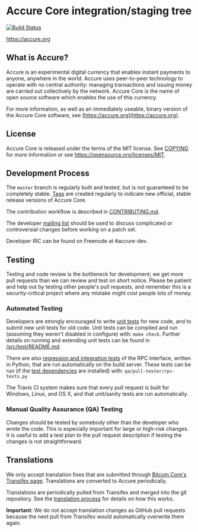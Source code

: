 Accure Core integration/staging tree
=====================================

[![Build Status](https://travis-ci.org/accure-project/accure.svg?branch=master)](https://travis-ci.org/accure-project/accure)

https://accure.org

What is Accure?
----------------

Accure is an experimental digital currency that enables instant payments to
anyone, anywhere in the world. Accure uses peer-to-peer technology to operate
with no central authority: managing transactions and issuing money are carried
out collectively by the network. Accure Core is the name of open source
software which enables the use of this currency.

For more information, as well as an immediately useable, binary version of
the Accure Core software, see [https://accure.org](https://accure.org).

License
-------

Accure Core is released under the terms of the MIT license. See [COPYING](COPYING) for more
information or see https://opensource.org/licenses/MIT.

Development Process
-------------------

The `master` branch is regularly built and tested, but is not guaranteed to be
completely stable. [Tags](https://github.com/accure-project/accure/tags) are created
regularly to indicate new official, stable release versions of Accure Core.

The contribution workflow is described in [CONTRIBUTING.md](CONTRIBUTING.md).

The developer [mailing list](https://groups.google.com/forum/#!forum/accure-dev)
should be used to discuss complicated or controversial changes before working
on a patch set.

Developer IRC can be found on Freenode at #accure-dev.

Testing
-------

Testing and code review is the bottleneck for development; we get more pull
requests than we can review and test on short notice. Please be patient and help out by testing
other people's pull requests, and remember this is a security-critical project where any mistake might cost people
lots of money.

### Automated Testing

Developers are strongly encouraged to write [unit tests](src/test/README.md) for new code, and to
submit new unit tests for old code. Unit tests can be compiled and run
(assuming they weren't disabled in configure) with: `make check`. Further details on running
and extending unit tests can be found in [/src/test/README.md](/src/test/README.md).

There are also [regression and integration tests](/qa) of the RPC interface, written
in Python, that are run automatically on the build server.
These tests can be run (if the [test dependencies](/qa) are installed) with: `qa/pull-tester/rpc-tests.py`

The Travis CI system makes sure that every pull request is built for Windows, Linux, and OS X, and that unit/sanity tests are run automatically.

### Manual Quality Assurance (QA) Testing

Changes should be tested by somebody other than the developer who wrote the
code. This is especially important for large or high-risk changes. It is useful
to add a test plan to the pull request description if testing the changes is
not straightforward.

Translations
------------

We only accept translation fixes that are submitted through [Bitcoin Core's Transifex page](https://www.transifex.com/projects/p/bitcoin/).
Translations are converted to Accure periodically.

Translations are periodically pulled from Transifex and merged into the git repository. See the
[translation process](doc/translation_process.md) for details on how this works.

**Important**: We do not accept translation changes as GitHub pull requests because the next
pull from Transifex would automatically overwrite them again.
